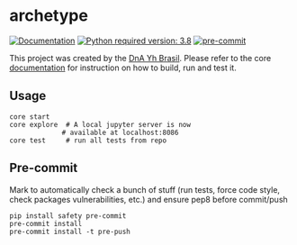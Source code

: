 # archetype

[![Documentation](https://img.shields.io/badge/docs-0.0.8-orange.svg?style=flat-square)](https://github.com/EneasJr-Rodrigues)
[![Python required version: 3.8](https://img.shields.io/badge/python-3.8-blue.svg?style=flat-square)](https://www.python.org/downloads/release/python-3816)
[![pre-commit](https://img.shields.io/badge/pre--commit-enabled-brightgreen?logo=pre-commit&logoColor=white)](https://github.com/pre-commit/pre-commit)


This project was created by the [DnA Yh Brasil](github.com/EneasJr-Rodrigues/archetype-core-nlp).
Please refer to the core [documentation](github.com/EneasJr-Rodrigues)
for instruction on how to build, run and test it.

## Usage

```shell
core start
core explore  # A local jupyter server is now
             # available at localhost:8086
core test     # run all tests from repo
```

## Pre-commit

Mark to automatically check a bunch of stuff (run tests, force code style, check packages vulnerabilities, etc.) and ensure pep8 before commit/push

```shell
pip install safety pre-commit
pre-commit install
pre-commit install -t pre-push
```
